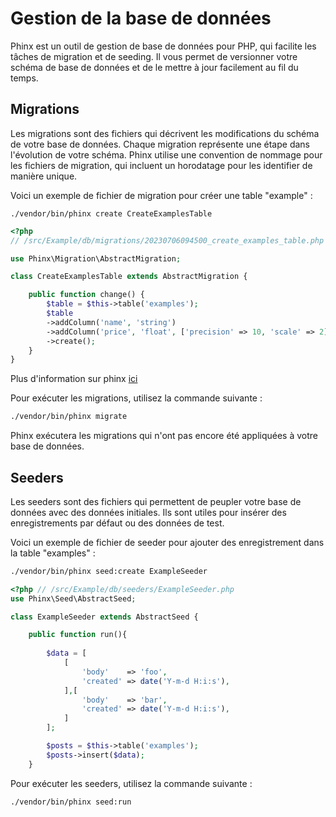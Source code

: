 # Gestion de la base de données
Phinx est un outil de gestion de base de données pour PHP, qui facilite les tâches de migration et de seeding. Il vous permet de versionner votre schéma de base de données et de le mettre à jour facilement au fil du temps.

## Migrations

Les migrations sont des fichiers qui décrivent les modifications du schéma de votre base de données. Chaque migration représente une étape dans l'évolution de votre schéma. Phinx utilise une convention de nommage pour les fichiers de migration, qui incluent un horodatage pour les identifier de manière unique.

Voici un exemple de fichier de migration pour créer une table "example" :

```shell
./vendor/bin/phinx create CreateExamplesTable
```

```php
<?php
// /src/Example/db/migrations/20230706094500_create_examples_table.php

use Phinx\Migration\AbstractMigration;

class CreateExamplesTable extends AbstractMigration {

	public function change() {
		$table = $this->table('examples');
		$table
		->addColumn('name', 'string')
		->addColumn('price', 'float', ['precision' => 10, 'scale' => 2])                 ->addTimestamp()
		->create();
	}
}
```

Plus d'information sur phinx  [ici](https://book.cakephp.org/phinx/0/en/migrations.html)

Pour exécuter les migrations, utilisez la commande suivante :

```bash
./vendor/bin/phinx migrate
```


Phinx exécutera les migrations qui n'ont pas encore été appliquées à votre base de données.

## Seeders

Les seeders sont des fichiers qui permettent de peupler votre base de données avec des données initiales. Ils sont utiles pour insérer des enregistrements par défaut ou des données de test.

Voici un exemple de fichier de seeder pour ajouter des enregistrement dans la table "examples" :

```bash
./vendor/bin/phinx seed:create ExampleSeeder
```

```php
<?php // /src/Example/db/seeders/ExampleSeeder.php
use Phinx\Seed\AbstractSeed;

class ExampleSeeder extends AbstractSeed {

	public function run(){
	  
        $data = [
            [
                'body'    => 'foo',
                'created' => date('Y-m-d H:i:s'),
            ],[
                'body'    => 'bar',
                'created' => date('Y-m-d H:i:s'),
            ]
        ];

        $posts = $this->table('examples');
        $posts->insert($data);
	}
```


Pour exécuter les seeders, utilisez la commande suivante :

```bash
./vendor/bin/phinx seed:run
```